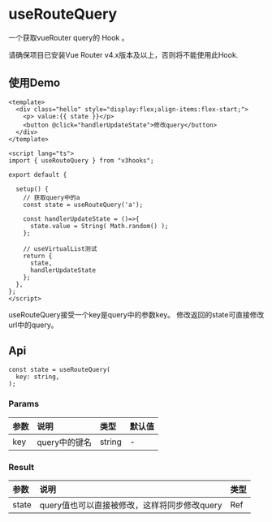 # useRouteQuery

一个获取vueRouter query的 Hook 。

请确保项目已安装Vue Router v4.x版本及以上，否则将不能使用此Hook.


## 使用Demo

```vue
<template>
  <div class="hello" style="display:flex;align-items:flex-start;">
    <p> value:{{ state }}</p>
    <button @click="handlerUpdateState">修改query</button>
  </div>
</template>

<script lang="ts">
import { useRouteQuery } from "v3hooks";

export default {
  
  setup() {
    // 获取query中的a
    const state = useRouteQuery('a');

    const handlerUpdateState = ()=>{
      state.value = String( Math.random() );
    };

    // useVirtualList测试
    return {
      state,
      handlerUpdateState
    };
  },
};
</script>
```

useRouteQuery接受一个key是query中的参数key。 修改返回的state可直接修改url中的query。

## Api
```
const state = useRouteQuery(
  key: string,
);

```
### Params

| 参数 | 说明 | 类型 | 默认值 |
| :----| :---- | :---- | :---- |
| key | query中的键名 | string	 | - |

### Result

| 参数 | 说明 | 类型 |
| :----| :---- | :---- |
| state | query值也可以直接被修改，这样将同步修改query | Ref<any> |

